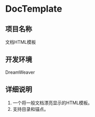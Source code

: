 DocTemplate
==========

项目名称
-----------

文档HTML模板

开发环境
-----------

DreamWeaver

详细说明
-----------

1. 一个将一般文档漂亮显示的HTML模板。
2. 支持目录和锚点。
